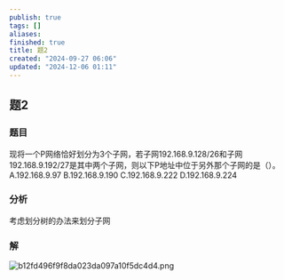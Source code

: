 ```yaml
---
publish: true
tags: []
aliases: 
finished: true
title: 题2
created: "2024-09-27 06:06"
updated: "2024-12-06 01:11"
---
```

## 题2
### 题目
现将一个P网络恰好划分为3个子网，若子网192.168.9.128/26和子网192.168.9.192/27是其中两个子网，则以下P地址中位于另外那个子网的是（）。
A.192.168.9.97
B.192.168.9.190
C.192.168.9.222
D.192.168.9.224
### 分析
考虑划分树的办法来划分子网
### 解
![b12fd496f9f8da023da097a10f5dc4d4.png](https://img.hwenyi.tech/202410250016002.webp)
